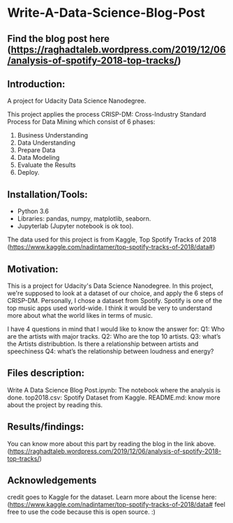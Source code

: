 # Write-A-Data-Science-Blog-Post

## Find the blog post here (https://raghadtaleb.wordpress.com/2019/12/06/analysis-of-spotify-2018-top-tracks/)
## Introduction:
A project for Udacity Data Science Nanodegree.

This project applies the process CRISP-DM: Cross-Industry Standard Process for Data Mining
which consist of 6 phases:
1. Business Understanding
2. Data Understanding
3. Prepare Data
4. Data Modeling
5. Evaluate the Results
6. Deploy.

## Installation/Tools:

* Python 3.6
* Libraries: pandas, numpy, matplotlib, seaborn.
* Jupyterlab (Jupyter notebook is ok too).

The data used for this project is from Kaggle, Top Spotify Tracks of 2018 (https://www.kaggle.com/nadintamer/top-spotify-tracks-of-2018/data#)


## Motivation:
This is a project for Udacity's Data Science Nanodegree. In this project, we're supposed to look at a dataset of our choice, and apply the 6 steps of CRISP-DM.
Personally, I chose a dataset from Spotify.
Spotify is one of the top music apps used world-wide. I think it would be very to understand more about what the world likes in terms of music.

I have 4 questions in mind that I would like to know the answer for:
Q1: Who are the artists with major tracks.
Q2: Who are the top 10 artists.
Q3: what’s the Artists distribubtion. Is there a relationship between artists and speechiness
Q4: what’s the relationship between loudness and energy?


## Files description:
Write A Data Science Blog Post.ipynb: The notebook where the analysis is done.
top2018.csv: Spotify Dataset from Kaggle.
README.md: know more about the project by reading this.

## Results/findings:
You can know more about this part by reading the blog in the link above. (https://raghadtaleb.wordpress.com/2019/12/06/analysis-of-spotify-2018-top-tracks/)


## Acknowledgements
credit goes to Kaggle for the dataset. Learn more about the license here: (https://www.kaggle.com/nadintamer/top-spotify-tracks-of-2018/data#
feel free to use the code because this is open source. :) 